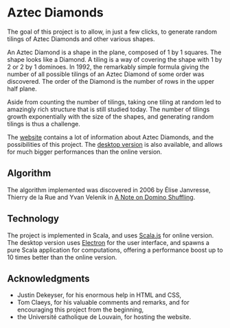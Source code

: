 # Aztec Diamonds

The goal of this project is to allow, in just a few clicks, to generate random tilings of Aztec Diamonds and other various shapes.

An Aztec Diamond is a shape in the plane, composed of 1 by 1 squares. The shape looks like a Diamond. A tiling is a way of covering the shape with 1 by 2 or 2 by 1 dominoes. In 1992, the remarkably simple formula giving the number of all possible tilings of an Aztec Diamond of some order was discovered. The order of the Diamond is the number of rows in the upper half plane.

Aside from counting the number of tilings, taking one tiling at random led to amazingly rich structure that is still studied today. The number of tilings growth exponentially with the size of the shapes, and generating random tilings is thus a challenge.

The [website](https://sites.uclouvain.be/aztecdiamond/) contains a lot of information about Aztec Diamonds, and the possibilities of this project. The [desktop version](https://github.com/sherpal/AztecDiamond/releases) is also available, and allows for much bigger performances than the online version.

## Algorithm

The algorithm implemented was discovered in 2006 by Élise Janvresse, Thierry de la Rue and Yvan Velenik in [A Note on Domino Shuffling](http://www.combinatorics.org/ojs/index.php/eljc/article/view/v13i1r30/pdf).

## Technology

The project is implemented in Scala, and uses [Scala.js](https://www.scala-js.org/) for online version. The desktop version uses [Electron](https://electronjs.org/) for the user interface, and spawns a pure Scala application for computations, offering a performance boost up to 10 times better than the online version.


## Acknowledgments

- Justin Dekeyser, for his enormous help in HTML and CSS,
- Tom Claeys, for his valuable comments and remarks, and for encouraging this project from the beginning,
- the Université catholique de Louvain, for hosting the website.